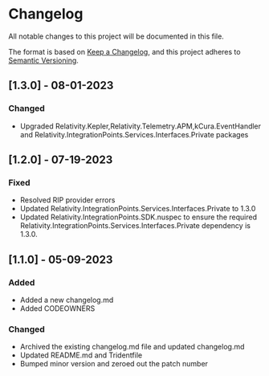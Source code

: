 # Changelog
All notable changes to this project will be documented in this file.

The format is based on [Keep a Changelog](https://keepachangelog.com/en/1.0.0/),
and this project adheres to [Semantic Versioning](https://semver.org/spec/v2.0.0.html).

## [1.3.0] - 08-01-2023

### Changed

- Upgraded Relativity.Kepler,Relativity.Telemetry.APM,kCura.EventHandler and Relativity.IntegrationPoints.Services.Interfaces.Private packages

## [1.2.0] - 07-19-2023

### Fixed

- Resolved RIP provider errors
- Updated Relativity.IntegrationPoints.Services.Interfaces.Private to 1.3.0
- Updated Relativity.IntegrationPoints.SDK.nuspec to ensure the required Relativity.IntegrationPoints.Services.Interfaces.Private dependency is 1.3.0.

## [1.1.0] - 05-09-2023

### Added

- Added a new changelog.md
- Added CODEOWNERS

### Changed

- Archived the existing changelog.md file and updated changelog.md
- Updated README.md and Tridentfile
- Bumped minor version and zeroed out the patch number